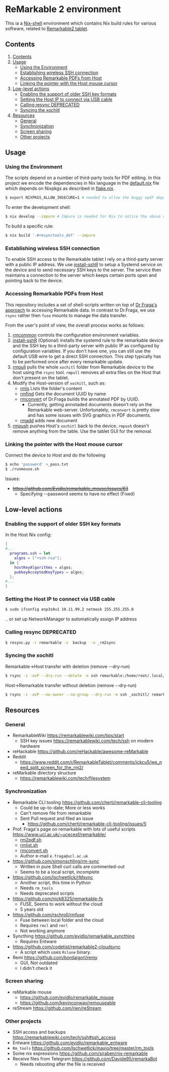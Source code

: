 ReMarkable 2 environment
========================

This ia a [Nix-shell](http://www.nixos.org) environment which contains Nix build
rules for various software, related to [Remarkable2 tablet](https://remarkable.com/store/remarkable-2).

Contents
--------

1. [Contents](#contents)
2. [Usage](#usage)
   * [Using the Environment](#using-the-environment)
   * [Establishing wireless SSH connection](#establishing-wireless-ssh-connection)
   * [Accessing Remarkable PDFs from Host](#accessing-remarkable-pdfs-from-host)
   * [Linking the pointer with the Host mouse cursor](#linking-the-pointer-with-the-host-mouse-cursor)
3. [Low-level actions](#low-level-actions)
   * [Enabling the support of older SSH key formats](#enabling-the-support-of-older-ssh-key-formats)
   * [Setting the Host IP to connect via USB cable](#setting-the-host-ip-to-connect-via-usb-cable)
   * [Calling resync DEPRECATED](#calling-resync-deprecated)
   * [Syncing the xochitl](#syncing-the-xochitl)
4. [Resources](#resources)
   * [General](#general)
   * [Synchronization](#synchronization)
   * [Screen sharing](#screen-sharing)
   * [Other projects](#other-projects)

Usage
-----

### Using the Environment

The scripts depend on a number of third-party tools for PDF editing. In this
project we encode the dependencies in Nix language in the
[default.nix](./default.nix) file which depends on Nixpkgs as described in
[flake.nix](./flake.nix).

```sh
$ export NIXPKGS_ALLOW_INSECURE=1 # needed to allow the buggy xpdf dependency
```

To enter the development shell:

```sh
$ nix develop --impure # Impure is needed for Nix to notice the above variable
```

To build a specific rule:

```sh
$ nix build '.#rmsynctools_def' --impure
```

### Establishing wireless SSH connection

To enable SSH access to the Remarkable tablet I rely on a third-party server
with a public IP address. We use [install-sshR](./sh/install-sshR.sh) to setup a
Systemd service on the device and to send necessary SSH keys to the server. The
service then maintains a connection to the server which keeps certain ports open
and pointing back to the device.

### Accessing Remarkable PDFs from Host

This repository includes a set of shell-scripts written on top of [Dr Fraga's
approach](https://www.ucl.ac.uk/~ucecesf/remarkable/) to accessing Remarkable
data. In contrast to Dr.Fraga, we use `rsync` rather then `fuse` mounts to
manage the data transfer.

From the user's point of view, the overall process works as follows:

1. [rmcommon](./sh/rmcommon) controls the configuration environment
   variables.
2. [install-sshR](./sh/install-sshR.sh) (Optional) installs the systemd
   rule to the remarkable device and the SSH key to a third-party server with
   public IP as configured by configuration variables. If you don't have one,
   you can still use the default USB wire to get a direct SSH connection. This
   step typically has to be performed once after every remarkable update.
3. [rmpull](./sh/rmpull) pulls the whole `xochitl`
   folder from Remarkable device to the host using the `rsync` tool. `rmpull`
   removes all extra files on the Host that don't present on the tablet.
4. Modify the Host-version of `xochitl`, such as:
   - [rmls](./sh/rmls) Lists the folder's content
   - [rmfind](./sh/rmfind) Gets the document UUID by name
   - [rmconvert](./3rdparty/fraga/rmconvert) of Dr.Fraga builds the
     annotated PDF by UUID.
     + Currently, getting annotaded documents doesn't rely on the Remarkable
       web-server.  Unfortunately, `rmconvert` is pretty slow and has some
       issues with SVG graphics in PDF documents.
   - [rmadd](./sh/rmadd) adds new document
5. [rmpush](./sh/rmpush) pushes Host's `xochitl` back to the
   device. `rmpush` doesn't remove anything from the table. Use the tablet
   GUI for the removal.


### Linking the pointer with the Host mouse cursor

Connect the device to Host and do the following

```sh
$ echo 'password' >_pass.txt
$ ./runmouse.sh
```

Issues:

* ~~https://github.com/Evidlo/remarkable_mouse/issues/63~~
  + Specifying --password seems to have no effect (Fixed)

Low-level actions
-----------------

### Enabling the support of older SSH key formats

In the Host Nix config:

```nix
{
#...
  programs.ssh = let
    algos = ["+ssh-rsa"];
  in {
    hostKeyAlgorithms = algos;
    pubkeyAcceptedKeyTypes = algos;
  };
#...
}
```

### Setting the Host IP to connect via USB cable

```sh
$ sudo ifconfig enp3s0u1 10.11.99.2 netmask 255.255.255.0
```

.. or set up NetworkManager to automatically assign IP address


### Calling resync DEPRECATED

```sh
$ resync.py -r remarkable -v  backup  -o _rm2sync
```


### Syncing the xochitl

Remarkable->Host transfer with deletion (remove --dry-run)

```sh
$ rsync -i -avP --dry-run --delete -e ssh remarkable:/home/root/.local/share/remarkable/xochitl/ _xochitl/
```

Host->Remarkable transfer without deletion (remove --dry-run)

```sh
$ rsync -i -avP --no-owner --no-group --dry-run -e ssh _xochitl/ remarkable:/home/root/.local/share/remarkable/xochitl/
```

Resources
---------

### General

* RemarkableWiki https://remarkablewiki.com/tips/start
  - SSH key issues https://remarkablewiki.com/tech/ssh on modern hardware
* reHackable https://github.com/reHackable/awesome-reMarkable
* Reddit
  - https://www.reddit.com/r/RemarkableTablet/comments/ickcu5/we_need_split_screen_for_the_rm2/
* reMarkable directory structure
  - https://remarkablewiki.com/tech/filesystem

### Synchronization

- Remarkable CLI tooling https://github.com/cherti/remarkable-cli-tooling
  + Could be up-to-date; More or less works
  + Can't remove file from remarkable
  + Sent Pull request and filed an issue
    * https://github.com/cherti/remarkable-cli-tooling/issues/5
- Prof. Fraga's page on remarkable with lots of useful scripts
  https://www.ucl.ac.uk/~ucecesf/remarkable/
  + [rm2pdf.sh](https://www.ucl.ac.uk/~ucecesf/remarkable/pdf2rm.sh)
  + [rmlist.sh](https://www.ucl.ac.uk/~ucecesf/remarkable/rmlist.sh)
  + [rmconvert.sh](https://www.ucl.ac.uk/~ucecesf/remarkable/rmconvert.sh)
  + Author e-mail `e.fraga@ucl.ac.uk`
- https://github.com/simonschllng/rm-sync
  + Written in pure Shell curl calls are commented-out
  + Seems to be a local script, incomplete
- https://github.com/lschwetlick/rMsync
  + Another script, this time in Python
  + Needs `rm_tools`
  + Needs deprecated scripts
- https://github.com/nick8325/remarkable-fs
  + FUSE, Seems to work without the cloud
  + 5 years old
- https://github.com/rschroll/rmfuse
  + Fuse between local folder and the cloud
  + Requires `rmcl` and `rmrl`
  + Not working anymore
- Syncthing https://github.com/evidlo/remarkable_syncthing
  + Requires Entware
- https://github.com/codetist/remarkable2-cloudsync
  + A script which uses `Rclone` binary.
- Remi https://github.com/bordaigorl/remy
  + GUI, Not outdated
  + I didn't check it

### Screen sharing

* reMarkable mouse
  - https://github.com/evidlo/remarkable_mouse
  - https://github.com/kevinconway/remouseable
* reStream https://github.com/rien/reStream

### Other projects

* SSH access and backups https://remarkablewiki.com/tech/ssh#ssh_access
* Entware https://github.com/evidlo/remarkable_entware
* `Rm_tools` https://github.com/lschwetlick/maxio/tree/master/rm_tools
* Some nix expressions https://github.com/siraben/nix-remarkable
* Receive files from Telegram https://github.com/Davide95/remarkaBot
  - Needs rebooting after the file is received

